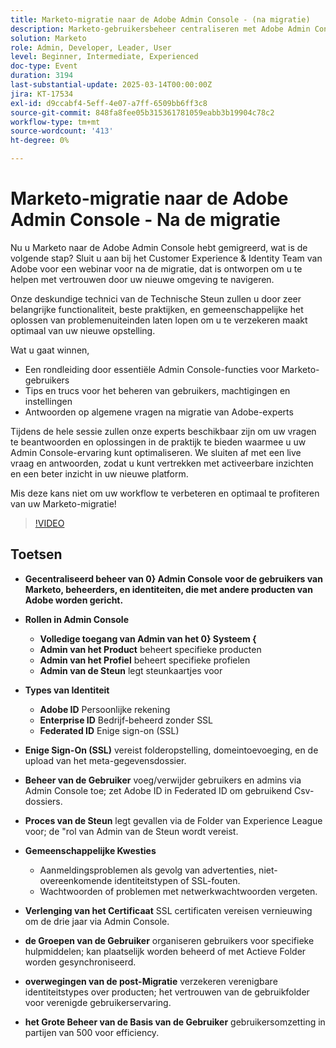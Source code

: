 ```yaml
---
title: Marketo-migratie naar de Adobe Admin Console - (na migratie)
description: Marketo-gebruikersbeheer centraliseren met Adobe Admin Console. Rollen (Systeem, Product, Profiel, Ondersteuningsbeheerders) en identiteitstypen beheren (Adobe, Enterprise, Federated ID). Stel SSL in voor Single Sign-On, behandel gebruikersbeheer en vernieuw certificaten om de drie jaar. Houd rekening met veel voorkomende problemen, zoals aanmeldingsproblemen en het vertrouwen van de gebruikersmap voor een uniforme ervaring. Breek grote gebruikersomzettingen in partijen van 500. Open de opname van de sessie op de Adobe Experience League-pagina.
solution: Marketo
role: Admin, Developer, Leader, User
level: Beginner, Intermediate, Experienced
doc-type: Event
duration: 3194
last-substantial-update: 2025-03-14T00:00:00Z
jira: KT-17534
exl-id: d9ccabf4-5eff-4e07-a7ff-6509bb6ff3c8
source-git-commit: 848fa8fee05b315361781059eabb3b19904c78c2
workflow-type: tm+mt
source-wordcount: '413'
ht-degree: 0%

---
```


# Marketo-migratie naar de Adobe Admin Console - Na de migratie


Nu u Marketo naar de Adobe Admin Console hebt gemigreerd, wat is de volgende stap? Sluit u aan bij het Customer Experience &amp; Identity Team van Adobe voor een webinar voor na de migratie, dat is ontworpen om u te helpen met vertrouwen door uw nieuwe omgeving te navigeren.

Onze deskundige technici van de Technische Steun zullen u door zeer belangrijke functionaliteit, beste praktijken, en gemeenschappelijke het oplossen van problemenuiteinden laten lopen om u te verzekeren maakt optimaal van uw nieuwe opstelling.

Wat u gaat winnen,

* Een rondleiding door essentiële Admin Console-functies voor Marketo-gebruikers
* Tips en trucs voor het beheren van gebruikers, machtigingen en instellingen
* Antwoorden op algemene vragen na migratie van Adobe-experts

Tijdens de hele sessie zullen onze experts beschikbaar zijn om uw vragen te beantwoorden en oplossingen in de praktijk te bieden waarmee u uw Admin Console-ervaring kunt optimaliseren. We sluiten af met een live vraag en antwoorden, zodat u kunt vertrekken met activeerbare inzichten en een beter inzicht in uw nieuwe platform.

Mis deze kans niet om uw workflow te verbeteren en optimaal te profiteren van uw Marketo-migratie!

>[!VIDEO](https://video.tv.adobe.com/v/3451635/?learn=on&enablevpops)

## Toetsen

* **Gecentraliseerd beheer van 0&rbrace; Admin Console voor de gebruikers van Marketo, beheerders, en identiteiten, die met andere producten van Adobe worden gericht.**

* **Rollen in Admin Console**

   * **Volledige toegang van Admin van het 0&rbrace; Systeem &lbrace;**
   * **Admin van het Product** beheert specifieke producten
   * **Admin van het Profiel** beheert specifieke profielen
   * **Admin van de Steun** legt steunkaartjes voor

* **Types van Identiteit**

   * **Adobe ID** Persoonlijke rekening
   * **Enterprise ID** Bedrijf-beheerd zonder SSL
   * **Federated ID** Enige sign-on (SSL)

* **Enige Sign-On (SSL)** vereist folderopstelling, domeintoevoeging, en de upload van het meta-gegevensdossier.

* **Beheer van de Gebruiker** voeg/verwijder gebruikers en admins via Admin Console toe; zet Adobe ID in Federated ID om gebruikend Csv- dossiers.

* **Proces van de Steun** legt gevallen via de Folder van Experience League voor; de &quot;rol van Admin van de Steun wordt vereist.

* **Gemeenschappelijke Kwesties**

   * Aanmeldingsproblemen als gevolg van advertenties, niet-overeenkomende identiteitstypen of SSL-fouten.
   * Wachtwoorden of problemen met netwerkwachtwoorden vergeten.

* **Verlenging van het Certificaat** SSL certificaten vereisen vernieuwing om de drie jaar via Admin Console.

* **de Groepen van de Gebruiker** organiseren gebruikers voor specifieke hulpmiddelen; kan plaatselijk worden beheerd of met Actieve Folder worden gesynchroniseerd.

* **overwegingen van de post-Migratie** verzekeren verenigbare identiteitstypes over producten; het vertrouwen van de gebruikfolder voor verenigde gebruikerservaring.

* **het Grote Beheer van de Basis van de Gebruiker** gebruikersomzetting in partijen van 500 voor efficiency.
